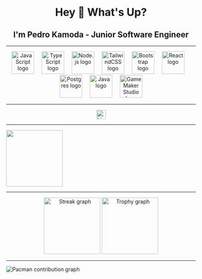 <h1 align="center">Hey 👋 What's Up?</h1>
<h2 align="center">I'm Pedro Kamoda - Junior Software Engineer</h2>

---

<div align="center">
  <img src="https://skillicons.dev/icons?i=js" height="60" alt="JavaScript logo" />
  <img width="12" />
  <img src="https://skillicons.dev/icons?i=ts" height="60" alt="TypeScript logo" />
  <img width="12" />
  <img src="https://skillicons.dev/icons?i=nodejs" height="60" alt="Node.js logo" />
  <img width="12" />
  <img src="https://skillicons.dev/icons?i=tailwind" height="60" alt="TailwindCSS logo" />
  <img width="12" />
  <img src="https://skillicons.dev/icons?i=bootstrap" height="60" alt="Bootstrap logo" />
  <img width="12" />
  <img src="https://skillicons.dev/icons?i=react" height="60" alt="React logo" />
  <img width="12" />
  <img src="https://skillicons.dev/icons?i=postgres" height="60" alt="Postgres logo" />
  <img width="12" />
  <img src="https://skillicons.dev/icons?i=java" height="60" alt="Java logo" />
  <img width="12" />
  <img src="https://skillicons.dev/icons?i=gamemakerstudio" height="60" alt="GameMaker Studio logo" />
</div>

---

<div align="center">
  <a href="[https://www.linkedin.com/in/pedrokamodaoficial](https://www.linkedin.com/in/pedro-kamoda-522155204)" target="_blank">
    <img src="https://img.shields.io/static/v1?message=LinkedIn&logo=linkedin&label=&color=0077B5&logoColor=white&labelColor=&style=for-the-badge" height="25" alt="LinkedIn logo" />
  </a>
</div>

---

<img align="center" height="150" src="https://i.imgflip.com/a0q3dr.gif" />

---

<div align="center">
  <img src="https://streak-stats.demolab.com?user=pedrokamodaoficial&locale=en&mode=daily&theme=dracula&hide_border=false&border_radius=5" height="150" alt="Streak graph" />
  <img src="https://github-profile-trophy.vercel.app?username=pedrokamodaoficial&theme=dracula&row=1&margin-w=8&margin-h=8&no-bg=false&no-frame=false" height="150" alt="Trophy graph" />
</div>

---

<picture>
  <source media="(prefers-color-scheme: dark)" srcset="https://raw.githubusercontent.com/pedrokamodaoficial/pedrokamodaoficial/output/pacman-contribution-graph-dark.svg">
  <source media="(prefers-color-scheme: light)" srcset="https://raw.githubusercontent.com/pedrokamodaoficial/pedrokamodaoficial/output/pacman-contribution-graph.svg">
  <img alt="Pacman contribution graph" src="https://raw.githubusercontent.com/pedrokamodaoficial/pedrokamodaoficial/output/pacman-contribution-graph.svg">
</picture>
